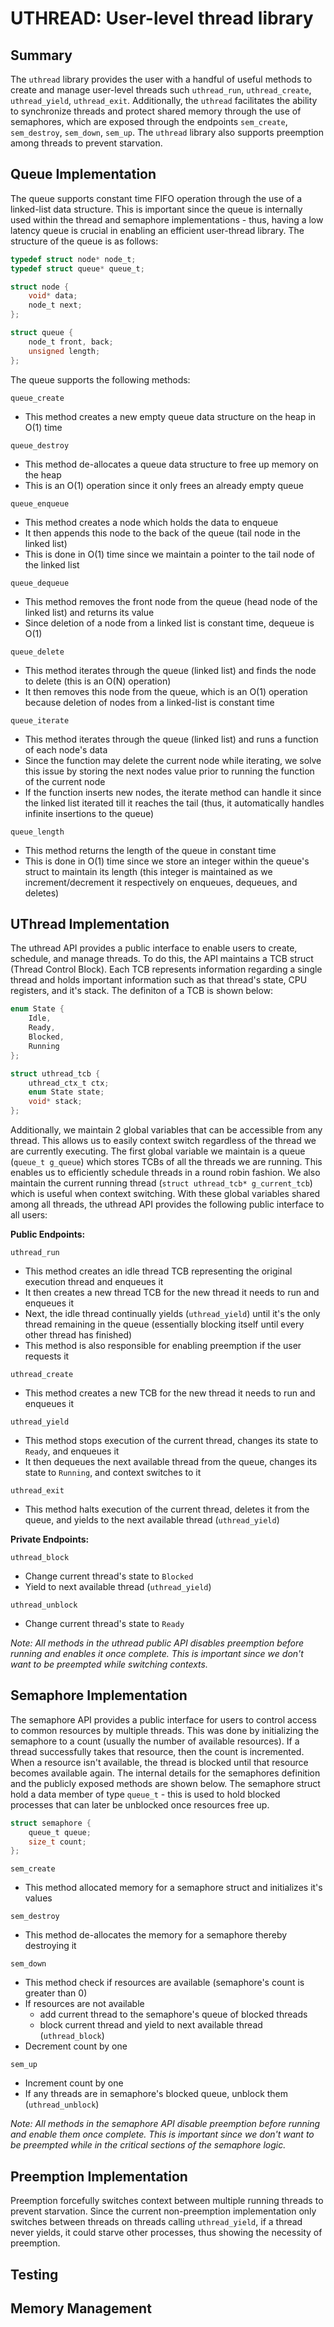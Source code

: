 # UTHREAD: User-level thread library

## Summary

The `uthread` library provides the user with a handful of useful methods to create and manage user-level threads such `uthread_run`, `uthread_create`, `uthread_yield`, `uthread_exit`. Additionally, the `uthread` facilitates the ability to synchronize threads and protect shared memory through the use of semaphores, which are exposed through the endpoints `sem_create`, `sem_destroy`, `sem_down`, `sem_up`. The `uthread` library also supports preemption among threads to prevent starvation.

## Queue Implementation

The queue supports constant time FIFO operation through the use of a linked-list data structure. This is important since the queue is internally used within the thread and semaphore implementations - thus, having a low latency queue is crucial in enabling an efficient user-thread library. The structure of the queue is as follows:

```c
typedef struct node* node_t;
typedef struct queue* queue_t;

struct node {
	void* data;
	node_t next;
};

struct queue {
	node_t front, back;
	unsigned length;
};
```

The queue supports the following methods:

`queue_create`

- This method creates a new empty queue data structure on the heap in O(1) time

`queue_destroy`

- This method de-allocates a queue data structure to free up memory on the heap
- This is an O(1) operation since it only frees an already empty queue

`queue_enqueue`

- This method creates a node which holds the data to enqueue
- It then appends this node to the back of the queue (tail node in the linked list)
- This is done in O(1) time since we maintain a pointer to the tail node of the linked list

`queue_dequeue`

- This method removes the front node from the queue (head node of the linked list) and returns its value
- Since deletion of a node from a linked list is constant time, dequeue is O(1)

`queue_delete`

- This method iterates through the queue (linked list) and finds the node to delete (this is an O(N) operation)
- It then removes this node from the queue, which is an O(1) operation because deletion of nodes from a linked-list is constant time

`queue_iterate`

- This method iterates through the queue (linked list) and runs a function of each node's data
- Since the function may delete the current node while iterating, we solve this issue by storing the next nodes value prior to running the function of the current node
- If the function inserts new nodes, the iterate method can handle it since the linked list iterated till it reaches the tail (thus, it automatically handles infinite insertions to the queue)

`queue_length`

- This method returns the length of the queue in constant time
- This is done in O(1) time since we store an integer within the queue's struct to maintain its length (this integer is maintained as we increment/decrement it respectively on enqueues, dequeues, and deletes)

## UThread Implementation

The uthread API provides a public interface to enable users to create, schedule, and manage threads. To do this, the API maintains a TCB struct (Thread Control Block). Each TCB represents information regarding a single thread and holds important information such as that thread's state, CPU registers, and it's stack. The definiton of a TCB is shown below:

```c
enum State {
	Idle,
	Ready,
	Blocked,
	Running
};

struct uthread_tcb {
	uthread_ctx_t ctx;
	enum State state;
	void* stack;
};
```

Additionally, we maintain 2 global variables that can be accessible from any thread. This allows us to easily context switch regardless of the thread we are currently executing. The first global variable we maintain is a queue (`queue_t g_queue`) which stores TCBs of all the threads we are running. This enables us to efficiently schedule threads in a round robin fashion. We also maintain the current running thread (`struct uthread_tcb* g_current_tcb`) which is useful when context switching. With these global variables shared among all threads, the uthread API provides the following public interface to all users:

**Public Endpoints:**

`uthread_run`
- This method creates an idle thread TCB representing the original execution thread and enqueues it
- It then creates a new thread TCB for the new thread it needs to run and enqueues it
- Next, the idle thread continually yields (`uthread_yield`) until it's the only thread remaining in the queue (essentially blocking itself until every other thread has finished)
- This method is also responsible for enabling preemption if the user requests it

`uthread_create`
- This method creates a new TCB for the new thread it needs to run and enqueues it

`uthread_yield`
- This method stops execution of the current thread, changes its state to `Ready`, and enqueues it
- It then dequeues the next available thread from the queue, changes its state to `Running`, and context switches to it

`uthread_exit`
- This method halts execution of the current thread, deletes it from the queue, and yields to the next available thread (`uthread_yield`)

**Private Endpoints:**

`uthread_block`
- Change current thread's state to `Blocked`
- Yield to next available thread (`uthread_yield`)

`uthread_unblock`
- Change current thread's state to `Ready`

*Note: All methods in the uthread public API disables preemption before running and enables it once complete. This is important since we don't want to be preempted while switching contexts.*

## Semaphore Implementation

The semaphore API provides a public interface for users to control access to common resources by multiple threads. This was done by initializing the semaphore to a count (usually the number of available resources). If a thread successfully takes that resource, then the count is incremented. When a resource isn't available, the thread is blocked until that resource becomes available again. The internal details for the semaphores definition and the publicly exposed methods are shown below. The semaphore struct hold a data member of type `queue_t` - this is used to hold blocked processes that can later be unblocked once resources free up.

```c
struct semaphore {
	queue_t queue;
	size_t count;
};
```

`sem_create`
- This method allocated memory for a semaphore struct and initializes it's values

`sem_destroy`
- This method de-allocates the memory for a semaphore thereby destroying it

`sem_down`
- This method check if resources are available (semaphore's count is greater than 0)
- If resources are not available
    - add current thread to the semaphore's queue of blocked threads
    - block current thread and yield to next available thread (`uthread_block`)
- Decrement count by one

`sem_up`
- Increment count by one
- If any threads are in semaphore's blocked queue, unblock them (`uthread_unblock`)

*Note: All methods in the semaphore API disable preemption before running and enable them once complete. This is important since we don't want to be preempted while in the critical sections of the semaphore logic.*

## Preemption Implementation

Preemption forcefully switches context between multiple running threads to prevent starvation. Since the current non-preemption implementation only switches between threads on threads calling `uthread_yield`, if a thread never yields, it could starve other processes, thus showing the necessity of preemption.

## Testing

## Memory Management

